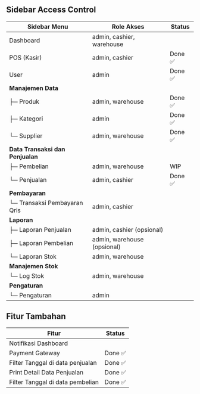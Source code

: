 ## Sidebar Access Control

| Sidebar Menu                     | Role Akses                  | Status  |
| -------------------------------- | --------------------------- | ------- |
| Dashboard                        | admin, cashier, warehouse   |         |
| POS (Kasir)                      | admin, cashier              | Done ✅ |
| User                             | admin                       | Done ✅ |
| **Manajemen Data**               |                             |         |
| ├─ Produk                        | admin, warehouse            | Done ✅ |
| ├─ Kategori                      | admin                       | Done ✅ |
| └─ Supplier                      | admin, warehouse            | Done ✅ |
| **Data Transaksi dan Penjualan** |                             |         |
| ├─ Pembelian                     | admin, warehouse            | WIP     |
| └─ Penjualan                     | admin, cashier              | Done ✅ |
| **Pembayaran**                   |                             |         |
| └─ Transaksi Pembayaran Qris     | admin, cashier              |         |
| **Laporan**                      |                             |         |
| ├─ Laporan Penjualan             | admin, cashier (opsional)   |         |
| ├─ Laporan Pembelian             | admin, warehouse (opsional) |         |
| └─ Laporan Stok                  | admin, warehouse            |         |
| **Manajemen Stok**               |                             |         |
| └─ Log Stok                      | admin, warehouse            |         |
| **Pengaturan**                   |                             |         |
| └─ Pengaturan                    | admin                       |         |

## Fitur Tambahan

| Fitur                            | Status  |
| -------------------------------- | ------- |
| Notifikasi Dashboard             |         |
| Payment Gateway                  | Done ✅ |
| Filter Tanggal di data penjualan | Done ✅ |
| Print Detail Data Penjualan      | Done ✅ |
| Filter Tanggal di data pembelian | Done ✅ |
